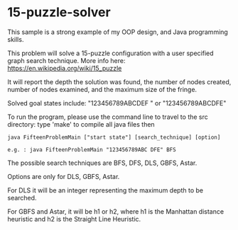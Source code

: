 # 15-puzzle-solver

This sample is a strong example of my OOP design, and Java programming skills.

This problem will solve a 15-puzzle configuration with a user specified
graph search technique. More info here: https://en.wikipedia.org/wiki/15_puzzle

It will report the depth the solution was found,
the number of nodes created, number of nodes examined, and the maximum
size of the fringe.

Solved goal states include: "123456789ABCDEF " or "123456789ABCDFE"

To run the program, please use the command line to travel to the src directory:
	type 'make' to compile all java files then

	java FifteenProblemMain ["start state"] [search_technique] [option]

	e.g. : java FifteenProblemMain "123456789ABC DFE" BFS

The possible search techniques are BFS, DFS, DLS, GBFS, Astar.
	
Options are only for DLS, GBFS, Astar. 

For DLS it will be an integer representing the maximum depth to be searched. 

For GBFS and Astar, it will be h1 or h2, where h1 is the Manhattan distance 
heuristic and h2 is the Straight Line Heuristic.

